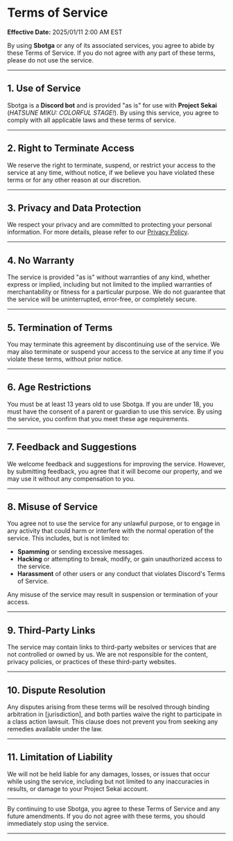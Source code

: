 # Terms of Service

**Effective Date:** 2025/01/11 2:00 AM EST

By using **Sbotga** or any of its associated services, you agree to abide by these Terms of Service. If you do not agree with any part of these terms, please do not use the service.

---

## 1. **Use of Service**

Sbotga is a **Discord bot** and is provided "as is" for use with **Project Sekai** (*HATSUNE MIKU: COLORFUL STAGE!*). By using this service, you agree to comply with all applicable laws and these terms of service. 

---

## 2. **Right to Terminate Access**

We reserve the right to terminate, suspend, or restrict your access to the service at any time, without notice, if we believe you have violated these terms or for any other reason at our discretion.

---

## 3. **Privacy and Data Protection**

We respect your privacy and are committed to protecting your personal information. For more details, please refer to our [Privacy Policy](PRIVACY.md).

---

## 4. **No Warranty**

The service is provided "as is" without warranties of any kind, whether express or implied, including but not limited to the implied warranties of merchantability or fitness for a particular purpose. We do not guarantee that the service will be uninterrupted, error-free, or completely secure.

---

## 5. **Termination of Terms**

You may terminate this agreement by discontinuing use of the service. We may also terminate or suspend your access to the service at any time if you violate these terms, without prior notice.

---

## 6. **Age Restrictions**

You must be at least 13 years old to use Sbotga. If you are under 18, you must have the consent of a parent or guardian to use this service. By using the service, you confirm that you meet these age requirements.

---

## 7. **Feedback and Suggestions**

We welcome feedback and suggestions for improving the service. However, by submitting feedback, you agree that it will become our property, and we may use it without any compensation to you.

---

## 8. **Misuse of Service**

You agree not to use the service for any unlawful purpose, or to engage in any activity that could harm or interfere with the normal operation of the service. This includes, but is not limited to:
- **Spamming** or sending excessive messages.
- **Hacking** or attempting to break, modify, or gain unauthorized access to the service.
- **Harassment** of other users or any conduct that violates Discord's Terms of Service.

Any misuse of the service may result in suspension or termination of your access.

---

## 9. **Third-Party Links**

The service may contain links to third-party websites or services that are not controlled or owned by us. We are not responsible for the content, privacy policies, or practices of these third-party websites.

---

## 10. **Dispute Resolution**

Any disputes arising from these terms will be resolved through binding arbitration in [jurisdiction], and both parties waive the right to participate in a class action lawsuit. This clause does not prevent you from seeking any remedies available under the law.

---

## 11. **Limitation of Liability**

We will not be held liable for any damages, losses, or issues that occur while using the service, including but not limited to any inaccuracies in results, or damage to your Project Sekai account.

---

By continuing to use Sbotga, you agree to these Terms of Service and any future amendments. If you do not agree with these terms, you should immediately stop using the service.

---
